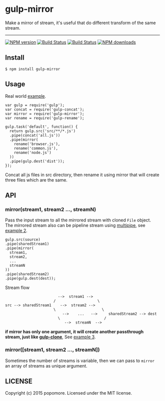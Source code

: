 # gulp-mirror

Make a mirror of stream, it's useful that do different transform of the same stream.

---

[![NPM version](https://img.shields.io/npm/v/gulp-mirror.svg?style=flat)](https://npmjs.org/package/gulp-mirror)
[![Build Status](https://img.shields.io/travis/popomore/gulp-mirror.svg?style=flat)](https://travis-ci.org/popomore/gulp-mirror)
[![Build Status](https://img.shields.io/coveralls/popomore/gulp-mirror.svg?style=flat)](https://coveralls.io/r/popomore/gulp-mirror)
[![NPM downloads](http://img.shields.io/npm/dm/gulp-mirror.svg?style=flat)](https://npmjs.org/package/gulp-mirror)

## Install

```
$ npm install gulp-mirror
```

## Usage

Real world [example](https://github.com/popomore/gulp-mirror/tree/master/examples).

```
var gulp = require('gulp');
var concat = require('gulp-concat');
var mirror = require('gulp-mirror');
var rename = require('gulp-rename');

gulp.task('default', function() {
  return gulp.src('src/**/*.js')
  .pipe(concat('all.js'))
  .pipe(mirror(
    rename('browser.js'),
    rename('common.js'),
    rename('node.js')
  ))
  .pipe(gulp.dest('dist'));
});
```

Concat all js files in src directory, then rename it using mirror that will create three files which are the same.

## API

### mirror(stream1, stream2 ..., streamN)

Pass the input stream to all the mirrored stream with cloned `File` object. The mirrored stream also can be pipeline stream using [multipipe](https://github.com/juliangruber/multipipe), see [example 2](https://github.com/popomore/gulp-mirror/tree/master/examples#example-2).

```
gulp.src(source)
.pipe(sharedStream1)
.pipe(mirror(
  stream1,
  stream2,
  ...
  streamN
))
.pipe(sharedStream2)
.pipe(gulp.dest(dest));
```

Stream flow

```
                        -->  stream1 --> 
                      /                   \
src --> sharedStream1    -->  stream2 --> 
                      \                     \ 
                          -->    ...   -->     sharedStream2 --> dest
                        \                    /  
                           -->  streamN  --> 
```

**if mirror has only one argument, it will create another passthrough stream, just like [gulp-clone](https://github.com/mariocasciaro/gulp-clone)**, See [example 3](https://github.com/popomore/gulp-mirror/tree/master/examples#example-3).

### mirror([stream1, stream2 ..., streamN])

Sometimes the number of streams is variable, then we can pass to `mirror` an array of streams as unique argument.

## LICENSE

Copyright (c) 2015 popomore. Licensed under the MIT license.
